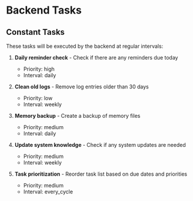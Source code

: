# Backend Tasks

## Constant Tasks
These tasks will be executed by the backend at regular intervals:

1. **Daily reminder check** - Check if there are any reminders due today
   - Priority: high
   - Interval: daily

2. **Clean old logs** - Remove log entries older than 30 days
   - Priority: low
   - Interval: weekly
   
3. **Memory backup** - Create a backup of memory files
   - Priority: medium
   - Interval: daily

4. **Update system knowledge** - Check if any system updates are needed
   - Priority: medium
   - Interval: weekly

5. **Task prioritization** - Reorder task list based on due dates and priorities
   - Priority: medium
   - Interval: every_cycle
